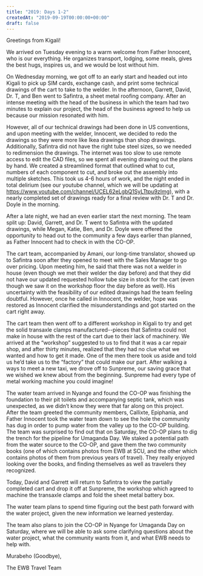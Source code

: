 ```yaml
---
title: "2019: Days 1-2"
createdAt: "2019-09-19T00:00:00+00:00"
draft: false
---
```

Greetings from Kigali!

We arrived on Tuesday evening to a warm welcome from Father Innocent, who is our everything. He organizes transport, lodging, some meals, gives the best hugs, inspires us, and we would be lost without him. 

On Wednesday morning, we got off to an early start and headed out into Kigali to pick up SIM cards, exchange cash, and print some technical drawings of the cart to take to the welder. In the afternoon, Garrett, David, Dr. T, and Ben went to Safintra, a sheet metal roofing company. After an intense meeting with the head of the business in which the team had two minutes to explain our project, the head of the business agreed to help us because our mission resonated with him. 

However, all of our technical drawings had been done in US conventions, and upon meeting with the welder, Innocent, we decided to redo the drawings so they were more like Ikea drawings than shop drawings. Additionally, Safintra did not have the right tube steel sizes, so we needed to redimension the drawings. The internet was too slow to use remote access to edit the CAD files, so we spent all evening drawing out the plans by hand. We created a streamlined format that outlined what to cut, numbers of each component to cut, and broke out the assembly into multiple sketches. This took us 4-6 hours of work, and the night ended in total delirium (see our youtube channel, which we will be updating at https://www.youtube.com/channel/UCEL62eLgbQ1SyLTtpu9zImg), with a nearly completed set of drawings ready for a final review with Dr. T and Dr. Doyle in the morning.

After a late night, we had an even earlier start the next morning. The team split up: David, Garrett, and Dr. T went to Safintra with the updated drawings, while Megan, Katie, Ben, and Dr. Doyle were offered the opportunity to head out to the community a few days earlier than planned, as Father Innocent had to check in with the CO-OP. 

The cart team, accompanied by Amani, our long-time translator, showed up to Safintra soon after they opened to meet with the Sales Manager to go over pricing. Upon meeting him, he said that there was not a welder in house (even though we met their welder the day before) and that they did not have our updated requested hollow tube size in stock for the cart (even though we saw it on the workshop floor the day before as well). His uncertainty with the feasibility of our edited drawings had the team feeling doubtful. However, once he called in Innocent, the welder, hope was restored as Innocent clarified the misunderstandings and got started on the cart right away.

The cart team then went off to a different workshop in Kigali to try and get the solid transaxle clamps manufactured--pieces that Safintra could not make in house with the rest of the cart due to their lack of machinery. We arrived at the “workshop” suggested to us to find that it was a car repair shop, and after thirty minutes, realized that they had no clue what we wanted and how to get it made. One of the men there took us aside and told us he’d take us to the “factory” that could make our part. After walking a ways to meet a new taxi, we drove off to Sunpreme, our saving grace that we wished we knew about from the beginning. Sunpreme had every type of metal working machine you could imagine!

The water team arrived in Nyange and found the CO-OP was finishing the foundation to their pit toilets and accompanying septic tank, which was unexpected, as we didn’t know they were that far along on this project. After the team greeted the community members, Callixte, Epiphania, and Father Innocent took the water team down to see the hole the community has dug in order to pump water from the valley up to the CO-OP building. The team was surprised to find out that on Saturday, the CO-OP plans to dig the trench for the pipeline for Umaganda Day. We staked a potential path from the water source to the CO-OP, and gave them the two community books (one of which contains photos from EWB at SCU, and the other which contains photos of them from previous years of travel). They really enjoyed looking over the books, and finding themselves as well as travelers they recognized. 

Today, David and Garrett will return to Safintra to view the partially completed cart and drop it off at Sunpreme, the workshop which agreed to machine the transaxle clamps and fold the sheet metal battery box.

The water team plans to spend time figuring out the best path forward with the water project, given the new information we learned yesterday. 

The team also plans to join the CO-OP in Nyange for Umaganda Day on Saturday, where we will be able to ask some clarifying questions about the water project, what the community wants from it, and what EWB needs to help with. 

Murabeho (Goodbye),

The EWB Travel Team